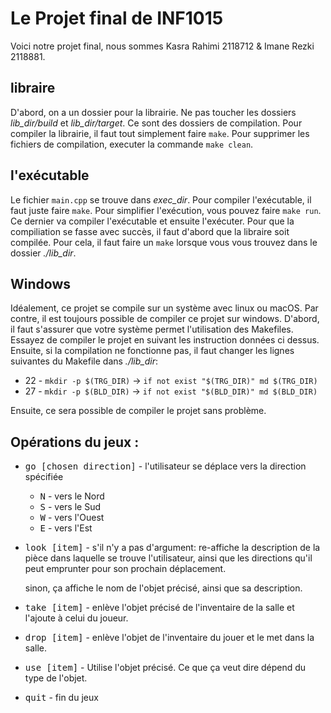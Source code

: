 # Le Projet final de INF1015
Voici notre projet final, nous sommes Kasra Rahimi 2118712 & Imane Rezki 2118881.

## libraire
D'abord, on a un dossier pour la librairie. Ne pas toucher les dossiers *lib_dir/build* et *lib_dir/target*. Ce sont des dossiers de compilation. Pour compiler la librairie, il faut tout simplement faire ``make``. Pour supprimer les fichiers de compilation, executer la commande ``make clean``.

## l'exécutable
Le fichier ``main.cpp`` se trouve dans *exec_dir*. Pour compiler l'exécutable, il faut juste faire ``make``. Pour simplifier l'exécution, vous pouvez faire ``make run``. Ce dernier va compiler l'exécutable et ensuite l'exécuter. Pour que la compiliation se fasse avec succès, il faut d'abord que la libraire soit compilée. Pour cela, il faut faire un ``make`` lorsque vous vous trouvez dans le dossier *./lib_dir*.

## Windows
Idéalement, ce projet se compile sur un système avec linux ou macOS. Par contre, il est toujours possible de compiler ce projet sur windows. D'abord, il faut s'assurer que votre système permet l'utilisation des Makefiles. Essayez de compiler le projet en suivant les instruction données ci dessus. Ensuite, si la compilation ne fonctionne pas, il faut changer les lignes suivantes du Makefile dans *./lib_dir*:
* 22 - ``mkdir -p $(TRG_DIR)`` -> ``if not exist "$(TRG_DIR)" md $(TRG_DIR)``
* 27 - ``mkdir -p $(BLD_DIR)`` -> ``if not exist "$(BLD_DIR)" md $(BLD_DIR)``

Ensuite, ce sera possible de compiler le projet sans problème.

## Opérations du jeux :
* <kbd>go [chosen direction]</kbd> -  l'utilisateur se déplace vers la direction spécifiée

  * <kbd>N</kbd> - vers le Nord
  * <kbd>S</kbd> - vers le Sud
  * <kbd>W</kbd> - vers l'Ouest
  * <kbd>E</kbd> - vers l'Est

* <kbd>look [item]</kbd> - s'il n'y a pas d'argument: re-affiche la description de la pièce dans laquelle se trouve l'utilisateur, ainsi que les directions qu'il peut emprunter pour son prochain déplacement. 

  sinon, ça affiche le nom de l'objet précisé, ainsi que sa description.
* <kbd>take [item]</kbd> - enlève l'objet précisé de l'inventaire de la salle et l'ajoute à celui du joueur.
* <kbd>drop [item]</kbd> - enlève l'objet de l'inventaire du jouer et le met dans la salle.
* <kbd>use [item]</kbd> - Utilise l'objet précisé. Ce que ça veut dire dépend du type de l'objet.
* <kbd>quit</kbd> - fin du jeux
